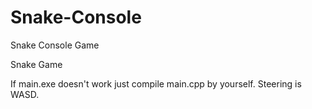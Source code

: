 # Snake-Console
Snake Console Game

Snake Game

If main.exe doesn't work just compile main.cpp by yourself.
Steering is WASD.

